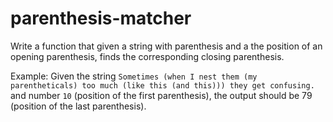 # parenthesis-matcher

Write a function that given a string with parenthesis and a the position
of an opening parenthesis, finds the corresponding closing parenthesis.

Example: Given the string `Sometimes (when I nest them (my parentheticals) too much (like this (and this))) they get confusing.`
and number `10` (position of the first parenthesis), the output should be 79 (position of the last parenthesis).
